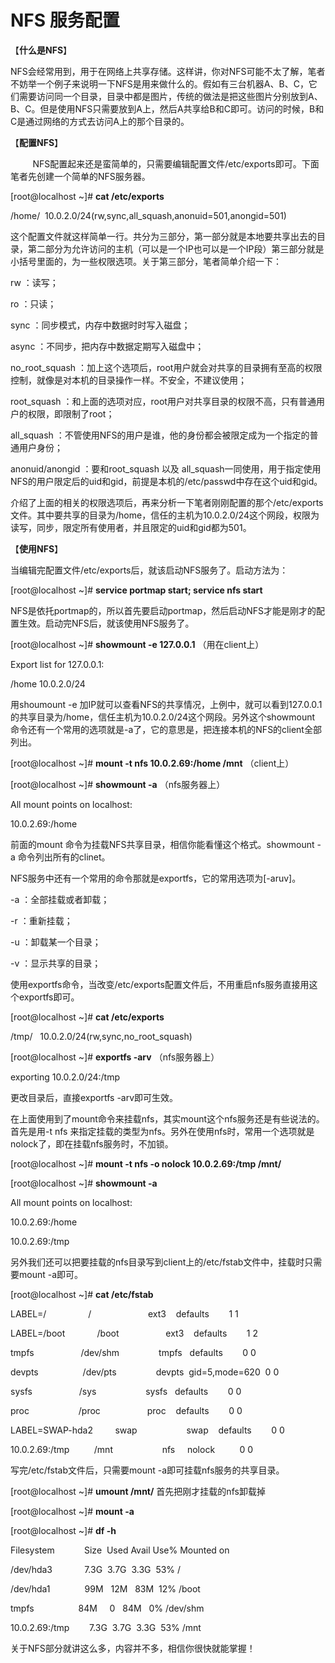 # NFS 服务配置

<font><span>【**什么是**</span>**<span><font>NFS</font></span>**<span>】</span><span><font><span>    </span></font></span></font>

<font><span><font>NFS</font></span><span>会经常用到，用于在网络上共享存储。这样讲，你对</span><span><font>NFS</font></span><span>可能不太了解，笔者不妨举一个例子来说明一下</span><span><font>NFS</font></span><span>是用来做什么的。假如有三台机器</span><span><font>A</font></span><span>、</span><span><font>B</font></span><span>、</span><span><font>C</font></span><span>，它们需要访问同一个目录，目录中都是图片，传统的做法是把这些图片分别放到</span><span><font>A</font></span><span>、</span><span><font>B</font></span><span>、</span><span><font>C</font></span><span>。但是使用</span><span><font>NFS</font></span><span>只需要放到</span><span><font>A</font></span><span>上，然后</span><span><font>A</font></span><span>共享给</span><span><font>B</font></span><span>和</span><span><font>C</font></span><span>即可。访问的时候，</span><span><font>B</font></span><span>和</span><span><font>C</font></span><span>是通过网络的方式去访问</span><span><font>A</font></span><span>上的那个目录的。</span><span></span></font>

<font><span>【**配置**</span>**<span><font>NFS</font></span>**<span>】</span><span></span></font>

<font><span><font><span>        </span> NFS</font></span><span>配置起来还是蛮简单的，只需要编辑配置文件</span><span><font>/etc/exports</font></span><span>即可。下面笔者先创建一个简单的</span><span><font>NFS</font></span><span>服务器。</span><span></span></font>

<span><font><font>[root@localhost ~]# **cat /etc/exports**</font></font></span>

<span><font><font>/home/<span> </span> 10.0.2.0/24(rw,sync,all_squash,anonuid=501,anongid=501)</font></font></span>

<font><span>这个配置文件就这样简单一行。共分为三部分，第一部分就是本地要共享出去的目录，第二部分为允许访问的主机（可以是一个</span><span><font>IP</font></span><span>也可以是一个</span><span><font>IP</font></span><span>段）第三部分就是小括号里面的，为一些权限选项。关于第三部分，笔者简单介绍一下：</span><span></span></font>

<font><span><font>rw</font> </span><span>：读写；</span><span></span></font>

<font><span><font>ro</font> </span><span>：只读；</span><span></span></font>

<font><span><font>sync</font> </span><span>：同步模式，内存中数据时时写入磁盘；</span><span></span></font>

<font><span><font>async</font> </span><span>：不同步，把内存中数据定期写入磁盘中；</span><span></span></font>

<font><span><font>no_root_squash</font> </span><span>：加上这个选项后，</span><span><font>root</font></span><span>用户就会对共享的目录拥有至高的权限控制，就像是对本机的目录操作一样。不安全，不建议使用；</span><span></span></font>

<font><span><font>root_squash</font> </span><span>：和上面的选项对应，</span><span><font>root</font></span><span>用户对共享目录的权限不高，只有普通用户的权限，即限制了</span><span><font>root</font></span><span>；</span><span></span></font>

<font><span><font>all_squash</font> </span><span>：不管使用</span><span><font>NFS</font></span><span>的用户是谁，他的身份都会被限定成为一个指定的普通用户身份；</span><span></span></font>

<font><span><font>anonuid/anongid</font> </span><span>：要和</span><span><font>root_squash</font> </span><span>以及</span><span> <font>all_squash</font></span><span>一同使用，用于指定使用</span><span><font>NFS</font></span><span>的用户限定后的</span><span><font>uid</font></span><span>和</span><span><font>gid</font></span><span>，前提是本机的</span><span><font>/etc/passwd</font></span><span>中存在这个</span><span><font>uid</font></span><span>和</span><span><font>gid</font></span><span>。</span><span></span></font>

<font><span>介绍了上面的相关的权限选项后，再来分析一下笔者刚刚配置的那个</span><span><font>/etc/exports</font></span><span>文件。其中要共享的目录为</span><span><font>/home</font></span><span>，信任的主机为</span><span><font>10.0.2.0/24</font></span><span>这个网段，权限为读写，同步，限定所有使用者，并且限定的</span><span><font>uid</font></span><span>和</span><span><font>gid</font></span><span>都为</span><span><font>501</font></span><span>。</span><span></span></font>

<font><span>【**使用**</span>**<span><font>NFS</font></span>**<span>】</span><span></span></font>

<font><span><span></span></span><span>当编辑完配置文件</span><span><font>/etc/exports</font></span><span>后，就该启动</span><span><font>NFS</font></span><span>服务了。启动方法为：</span><span></span></font>

<span><font><font>[root@localhost ~]# **service portmap start; service nfs start**</font></font></span>

<font><span><font>NFS</font></span><span>是依托</span><span><font>portmap</font></span><span>的，所以首先要启动</span><span><font>portmap</font></span><span>，然后启动</span><span><font>NFS</font></span><span>才能是刚才的配置生效。启动完</span><span><font>NFS</font></span><span>后，就该使用</span><span><font>NFS</font></span><span>服务了。</span><span></span></font>

<font><span><font>[root@localhost ~]# **showmount -e 127.0.0.1** </font></span><span>（用在</span><span><font>client</font></span><span>上）</span><span></span></font>

<span><font><font>Export list for 127.0.0.1:</font></font></span>

<span><font><font>/home 10.0.2.0/24</font></font></span>

<font><span>用</span><span><font>shoumount -e</font> </span><span>加</span><span><font>IP</font></span><span>就可以查看</span><span><font>NFS</font></span><span>的共享情况，上例中，就可以看到</span><span><font>127.0.0.1</font></span><span>的共享目录为</span><span><font>/home</font></span><span>，信任主机为</span><span><font>10.0.2.0/24</font></span><span>这个网段。另外这个</span><span><font>showmount</font> </span><span>命令还有一个常用的选项就是</span><span><font>-a</font></span><span>了，它的意思是，把连接本机的</span><span><font>NFS</font></span><span>的</span><span><font>client</font></span><span>全部列出。</span><span></span></font>

<font><span><font>[root@localhost ~]# **mount -t nfs 10.0.2.69:/home /mnt** </font></span><span>（</span><span><font>client</font></span><span>上）</span><span></span></font>

<font><span><font>[root@localhost ~]# **showmount -a** </font></span><span>（</span><span><font>nfs</font></span><span>服务器上）</span><span></span></font>

<span><font><font>All mount points on localhost:</font></font></span>

<span><font><font>10.0.2.69:/home</font></font></span>

<font><span>前面的</span><span><font>mount</font> </span><span>命令为挂载</span><span><font>NFS</font></span><span>共享目录，相信你能看懂这个格式。</span><span><font>showmount -a</font> </span><span>命令列出所有的</span><span><font>clinet</font></span><span>。</span><span></span></font>

<font><span><font>NFS</font></span><span>服务中还有一个常用的命令那就是</span><span><font>exportfs</font></span><span>，它的常用选项为</span><span><font>[-aruv]</font></span><span>。</span><span></span></font>

<font><span><font>-a</font> </span><span>：全部挂载或者卸载；</span><span></span></font>

<font><span><font>-r</font> </span><span>：重新挂载；</span><span></span></font>

<font><span><font>-u</font> </span><span>：卸载某一个目录；</span><span></span></font>

<font><span><font>-v</font> </span><span>：显示共享的目录；</span><span></span></font>

<font><span>使用</span><span><font>exportfs</font></span><span>命令，当改变</span><span><font>/etc/exports</font></span><span>配置文件后，不用重启</span><span><font>nfs</font></span><span>服务直接用这个</span><span><font>exportfs</font></span><span>即可。</span><span></span></font>

<span><font><font>[root@localhost ~]# **cat /etc/exports**</font></font></span>

<font><font><span>/tmp/<span>  </span> 10.0.2.0/24(rw,sync,no_root_squash)</span><span></span></font></font>

<font><span><font>[root@localhost ~]# **exportfs -arv** </font></span><span>（</span><span><font>nfs</font></span><span>服务器上）</span><span></span></font>

<span><font><font>exporting 10.0.2.0/24:/tmp</font></font></span>

<font><span>更改目录后，直接</span><span><font>exportfs -arv</font></span><span>即可生效。</span><span></span></font>

<font><span>在上面使用到了</span><span><font>mount</font></span><span>命令来挂载</span><span><font>nfs</font></span><span>，其实</span><span><font>mount</font></span><span>这个</span><span><font>nfs</font></span><span>服务还是有些说法的。首先是用</span><span><font>-t nfs</font> </span><span>来指定挂载的类型为</span><span><font>nfs</font></span><span>。另外在使用</span><span><font>nfs</font></span><span>时，常用一个选项就是</span><span><font>nolock</font></span><span>了，即在挂载</span><span><font>nfs</font></span><span>服务时，不加锁。</span><span></span></font>

<span><font><font>[root@localhost ~]# **mount -t nfs -o nolock 10.0.2.69:/tmp /mnt/**</font></font></span>

<span><font><font>[root@localhost ~]# **showmount -a**</font></font></span>

<span><font><font>All mount points on localhost:</font></font></span>

<span><font><font>10.0.2.69:/home</font></font></span>

<span><font><font>10.0.2.69:/tmp</font></font></span>

<font><span>另外我们还可以把要挂载的</span><span><font>nfs</font></span><span>目录写到</span><span><font>client</font></span><span>上的</span><span><font>/etc/fstab</font></span><span>文件中，挂载时只需要</span><span><font>mount -a</font></span><span>即可。</span><span></span></font>

<span><font><font>[root@localhost ~]# **cat /etc/fstab**</font></font></span>

<span><font><font>LABEL=/<span>                </span> /<span>                      </span> ext3<span>   </span> defaults<span>       </span> 1 1</font></font></span>

<span><font><font>LABEL=/boot<span>            </span> /boot<span>                  </span> ext3<span>   </span> defaults<span>       </span> 1 2</font></font></span>

<span><font><font>tmpfs<span>                  </span> /dev/shm<span>               </span> tmpfs<span>  </span> defaults<span>       </span> 0 0</font></font></span>

<span><font><font>devpts<span>                 </span> /dev/pts<span>               </span> devpts<span> </span> gid=5,mode=620<span> </span> 0 0</font></font></span>

<span><font><font>sysfs<span>                  </span> /sys<span>                   </span> sysfs<span>  </span> defaults<span>       </span> 0 0</font></font></span>

<span><font><font>proc<span>                   </span> /proc<span>                  </span> proc<span>   </span> defaults<span>       </span> 0 0</font></font></span>

<span><font><font>LABEL=SWAP-hda2<span>        </span> swap<span>     </span> <span>              </span>swap<span>   </span> defaults<span>       </span> 0 0</font></font></span>

<span><font><font>10.0.2.69:/tmp<span>         </span> /mnt<span>                   </span> nfs<span>    </span> nolock<span>         </span> 0 0</font></font></span>

<span></span>

<font><span>写完</span><span><font>/etc/fstab</font></span><span>文件后，只需要</span><span><font>mount -a</font></span><span>即可挂载</span><span><font>nfs</font></span><span>服务的共享目录。</span><span></span></font>

<font><span><font>[root@localhost ~]# **umount /mnt/**</font> </span><span>首先把刚才挂载的</span><span><font>nfs</font></span><span>卸载掉</span><span></span></font>

<span><font><font>[root@localhost ~]# **mount -a**</font></font></span>

<span><font><font>[root@localhost ~]# **df -h**</font></font></span>

<span><font><font>Filesystem<span>           </span> Size<span> </span> Used Avail Use% Mounted on</font></font></span>

<span><font><font>/dev/hda3<span>            </span> 7.3G<span> </span> 3.7G<span> </span> 3.3G<span> </span> 53% /</font></font></span>

<span><font><font>/dev/hda1<span>             </span> 99M<span>  </span> 12M<span>  </span> 83M<span> </span> 12% /boot</font></font></span>

<span><font><font>tmpfs<span>                 </span> 84M<span>    </span> 0<span>  </span> 84M<span>  </span> 0% /dev/shm</font></font></span>

<span><font><font>10.0.2.69:/tmp<span>       </span> 7.3G<span> </span> 3.7G<span> </span> 3.3G<span> </span> 53% /mnt</font></font></span>

<font><span>关于</span><span><font>NFS</font></span><span>部分就讲这么多，内容并不多，相信你很快就能掌握！</span></font><span></span>

